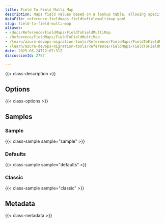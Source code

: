 ```yaml
---
title: Field To Field Multi Map
description: Maps field values based on a lookup table, allowing specific source values to be translated to different target values.
dataFile: reference.fieldmaps.fieldtofieldmultimap.yaml
slug: field-to-field-multi-map
aliases:
- /docs/Reference/FieldMaps/FieldToFieldMultiMap
- /Reference/FieldMaps/FieldToFieldMultiMap
- /learn/azure-devops-migration-tools/Reference/FieldMaps/FieldToFieldMultiMap
- /learn/azure-devops-migration-tools/Reference/FieldMaps/FieldToFieldMultiMap/index.md
date: 2025-06-24T12:07:31Z
discussionId: 2787

---
```

{{< class-description >}}

## Options

{{< class-options >}}

## Samples

### Sample

{{< class-sample sample="sample" >}}

### Defaults

{{< class-sample sample="defaults" >}}

### Classic

{{< class-sample sample="classic" >}}

## Metadata

{{< class-metadata >}}
